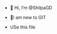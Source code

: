 - 👋 Hi, I’m @ShilpaGD
- 👀I am new to GIT

- USe this file

<!---
ShilpaGD/ShilpaGD is a ✨ special ✨ repository because its `README.md` (this file) appears on your GitHub profile.
You can click the Preview link to take a look at your changes.
--->
